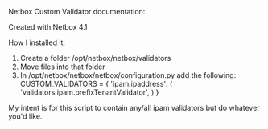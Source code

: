 Netbox Custom Validator documentation:

Created with Netbox 4.1

How I installed it:

1. Create a folder /opt/netbox/netbox/validators
2. Move files into that folder
3. In /opt/netbox/netbox/netbox/configuration.py add the following:
   CUSTOM_VALIDATORS = {
  'ipam.ipaddress': (
    'validators.ipam.prefixTenantValidator',
  )
}

My intent is for this script to contain any/all ipam validators but do whatever you'd like.
